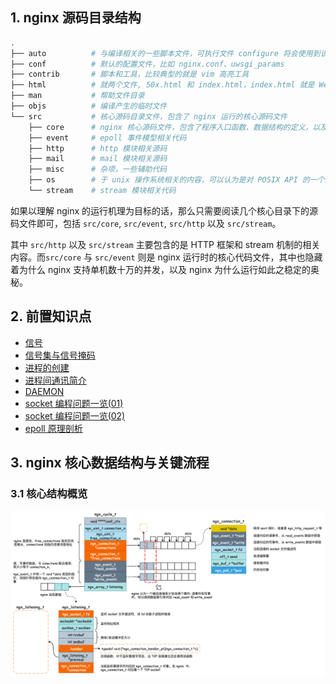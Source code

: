 
## 1. nginx 源码目录结构

```bash
.
├── auto          # 与编译相关的一些脚本文件，可执行文件 configure 将会使用到该目录下的文件
├── conf          # 默认的配置文件，比如 nginx.conf、uwsgi_params
├── contrib       # 脚本和工具，比较典型的就是 vim 高亮工具
├── html          # 就两个文件, 50x.html 和 index.html，index.html 就是 Welcome to nginx! 页面
├── man           # 帮助文件目录
├── objs          # 编译产生的临时文件
└── src           # 核心源码目录文件，包含了 nginx 运行的核心源码文件
    ├── core      # nginx 核心源码文件，包含了程序入口函数、数据结构的定义，以及 nginx 运行时的核心代码
    ├── event     # epoll 事件模型相关代码
    ├── http      # http 模块相关源码
    ├── mail      # mail 模块相关源码
    ├── misc      # 杂项，一些辅助代码
    ├── os        # 于 unix 操作系统相关的内容，可以认为是对 POSIX API 的一个封装
    └── stream    # stream 模块相关代码
```

如果以理解 nginx 的运行机理为目标的话，那么只需要阅读几个核心目录下的源码文件即可，包括 `src/core`, `src/event`, `src/http` 以及 `src/stream`。

其中 `src/http` 以及 `src/stream` 主要包含的是 HTTP 框架和 stream 机制的相关内容。而`src/core` 与 `src/event` 则是 nginx 运行时的核心代码文件，其中也隐藏着为什么 nginx 支持单机数十万的并发，以及 nginx 为什么运行如此之稳定的奥秘。

## 2. 前置知识点

- [信号](https://smartkeyerror.oss-cn-shenzhen.aliyuncs.com/Phyduck/linux-network/%E4%BF%A1%E5%8F%B7.pdf)
- [信号集与信号掩码](https://smartkeyerror.oss-cn-shenzhen.aliyuncs.com/Phyduck/linux-network/%E4%BF%A1%E5%8F%B7%E9%9B%86%E4%B8%8E%E4%BF%A1%E5%8F%B7%E6%8E%A9%E7%A0%81.pdf)
- [进程的创建](https://smartkeyerror.oss-cn-shenzhen.aliyuncs.com/Phyduck/linux-network/%E8%BF%9B%E7%A8%8B%E7%9A%84%E5%88%9B%E5%BB%BA.pdf)
- [进程间通讯简介](https://smartkeyerror.oss-cn-shenzhen.aliyuncs.com/Phyduck/linux-network/%E8%BF%9B%E7%A8%8B%E9%97%B4%E9%80%9A%E8%AE%AF%E7%AE%80%E4%BB%8B.pdf)
- [DAEMON](https://smartkeyerror.oss-cn-shenzhen.aliyuncs.com/Phyduck/linux-network/DAEMON.pdf)
- [socket 编程问题一览(01)](https://smartkeyerror.oss-cn-shenzhen.aliyuncs.com/Phyduck/linux-network/socket%20%E7%BC%96%E7%A8%8B%E9%97%AE%E9%A2%98%E4%B8%80%E8%A7%88%2801%29.pdf)
- [socket 编程问题一览(02)](https://smartkeyerror.oss-cn-shenzhen.aliyuncs.com/Phyduck/linux-network/socket%20%E7%BC%96%E7%A8%8B%E9%97%AE%E9%A2%98%E4%B8%80%E8%A7%88%2802%29.pdf)
- [epoll 原理剖析](https://smartkeyerror.oss-cn-shenzhen.aliyuncs.com/Phyduck/linux-network/epoll%20%E5%8E%9F%E7%90%86%E5%89%96%E6%9E%90.pdf)

## 3. nginx 核心数据结构与关键流程

### 3.1 核心结构概览

![img_1.png](core-structure.png)